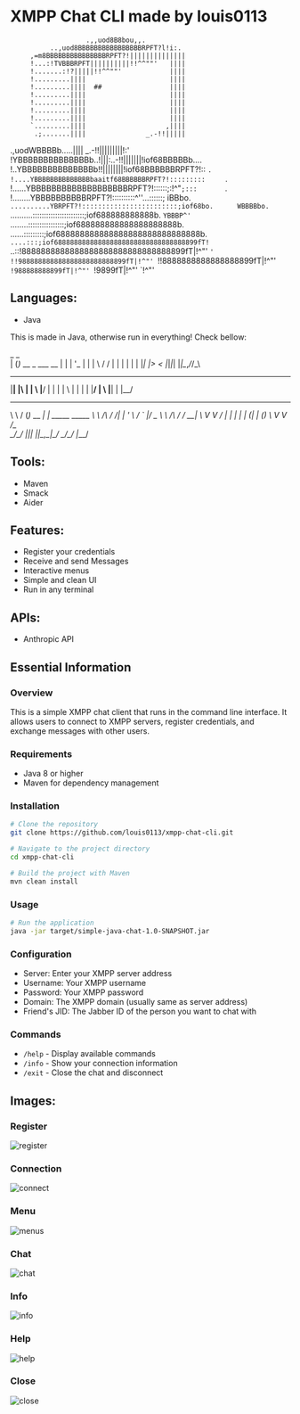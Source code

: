 # XMPP Chat CLI made by louis0113

                       .,,uod8B8bou,,.
              ..,uod8BBBBBBBBBBBBBBBBRPFT?l!i:.
         ,=m8BBBBBBBBBBBBBBBRPFT?!||||||||||||||
         !...:!TVBBBRPFT||||||||||!!^^""'   ||||
         !.......:!?|||||!!^^""'            ||||
         !.........||||                     ||||
         !.........||||  ##                 ||||
         !.........||||                     ||||
         !.........||||                     ||||
         !.........||||                     ||||
         !.........||||                     ||||
         `.........||||                    ,||||
          .;.......||||               _.-!!|||||
   .,uodWBBBBb.....||||       _.-!!|||||||||!:'
!YBBBBBBBBBBBBBBb..!|||:..-!!|||||||!iof68BBBBBb....
!..YBBBBBBBBBBBBBBb!!||||||||!iof68BBBBBBRPFT?!::   `.
!....YBBBBBBBBBBBBBBbaaitf68BBBBBBRPFT?!:::::::::     `.
!......YBBBBBBBBBBBBBBBBBBBRPFT?!::::::;:!^"`;:::       `.
!........YBBBBBBBBBBRPFT?!::::::::::^''...::::::;         iBBbo.
`..........YBRPFT?!::::::::::::::::::::::::;iof68bo.      WBBBBbo.
  `..........:::::::::::::::::::::::;iof688888888888b.     `YBBBP^'
    `........::::::::::::::::;iof688888888888888888888b.     `
      `......:::::::::;iof688888888888888888888888888888b.
        `....:::;iof688888888888888888888888888888888899fT!
          `..::!8888888888888888888888888888888899fT|!^"'
            `' !!988888888888888888888888899fT|!^"'
                `!!8888888888888888899fT|!^"'
                  `!988888888899fT|!^"'
                    `!9899fT|!^"'
                      `!^"'

## Languages:
- Java

This is made in Java, otherwise run in everything!
Check bellow:

  _ _                  
 | (_)_ __  _   ___  __
 | | | '_ \| | | \ \/ /
 | | | | | | |_| |>  < 
 |_|_|_| |_|\__,_/_/\_\

____ _  _ ___  ____ ____ _ ___  
|__| |\ | |  \ |__/ |  | | |  \ 
|  | | \| |__/ |  \ |__| | |__/ 
                                
 __        ___           _                   
 \ \      / (_)_ __   __| | _____      _____ 
  \ \ /\ / /| | '_ \ / _` |/ _ \ \ /\ / / __|
   \ V  V / | | | | | (_| | (_) \ V  V /\__ \
    \_/\_/  |_|_| |_|\__,_|\___/ \_/\_/ |___/
                                             

## Tools:
- Maven
 - Smack
- Aider

## Features:
- Register your credentials
- Receive and send Messages
- Interactive menus
- Simple and clean UI
- Run in any terminal  

## APIs:
- Anthropic API

## Essential Information

### Overview
This is a simple XMPP chat client that runs in the command line interface. It allows users to connect to XMPP servers, register credentials, and exchange messages with other users.

### Requirements
- Java 8 or higher
- Maven for dependency management

### Installation
```bash
# Clone the repository
git clone https://github.com/louis0113/xmpp-chat-cli.git

# Navigate to the project directory
cd xmpp-chat-cli

# Build the project with Maven
mvn clean install
```

### Usage
```bash
# Run the application
java -jar target/simple-java-chat-1.0-SNAPSHOT.jar
```

### Configuration
- Server: Enter your XMPP server address
- Username: Your XMPP username
- Password: Your XMPP password
- Domain: The XMPP domain (usually same as server address)
- Friend's JID: The Jabber ID of the person you want to chat with

### Commands
- `/help` - Display available commands
- `/info` - Show your connection information
- `/exit` - Close the chat and disconnect

## Images:

### Register

![register](Images/Register.png)

### Connection
 
![connect](Images/Connect.png)

### Menu
  
![menus](Images/Menu.png)

### Chat

![chat](Images/Chat.png)

### Info

![info](Images/Info.png)

### Help

![help](Images/Help.png)

### Close

![close](Images/Close.png)

